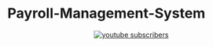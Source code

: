 # Payroll-Management-System

<p align="center">
  <a href="https://youtube.com/channel/UCBuD2bKZTa-y1icGyVizXnQ?sub_confirmation=1">
    <img alt="youtube subscribers" title="Subscribe to my YouTube channel" src="https://custom-icon-badges.herokuapp.com/youtube/channel/subscribers/UCipSxT7a3rn81vGLw9lqRkg?color=%23E05D44&label=SUBSCRIBE&logo=video&logoColor=white&style=for-the-badge&labelColor=CE4630"/></a> 
  </p?
